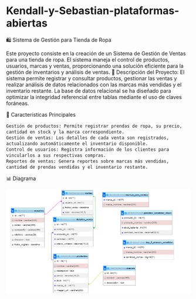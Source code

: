 # Kendall-y-Sebastian-plataformas-abiertas

🛍️ Sistema de Gestión para Tienda de Ropa

Este proyecto consiste en la creación de un Sistema de Gestión de Ventas para una tienda de ropa. El sistema maneja el control de productos, usuarios, marcas y ventas, proporcionando una solución eficiente para la gestión de inventarios y análisis de ventas.
📄 Descripción del Proyecto: El sistema permite registrar y consultar productos, gestionar las ventas y realizar análisis de datos relacionados con las marcas más vendidas y el inventario restante. La base de datos relacional se ha diseñado para optimizar la integridad referencial entre tablas mediante el uso de claves foráneas.

🚀 Características Principales

    Gestión de productos: Permite registrar prendas de ropa, su precio, cantidad en stock y la marca correspondiente.
    Gestión de ventas: Los detalles de cada venta son registrados, actualizando automáticamente el inventario disponible.
    Control de usuarios: Registra información de los clientes para vincularlos a sus respectivas compras.
    Reportes de ventas: Genera reportes sobre marcas más vendidas, cantidad de prendas vendidas y el inventario restante.



📊 Diagrama 

![Diagrama ER](./imagenes/diagrama_bd.png)
